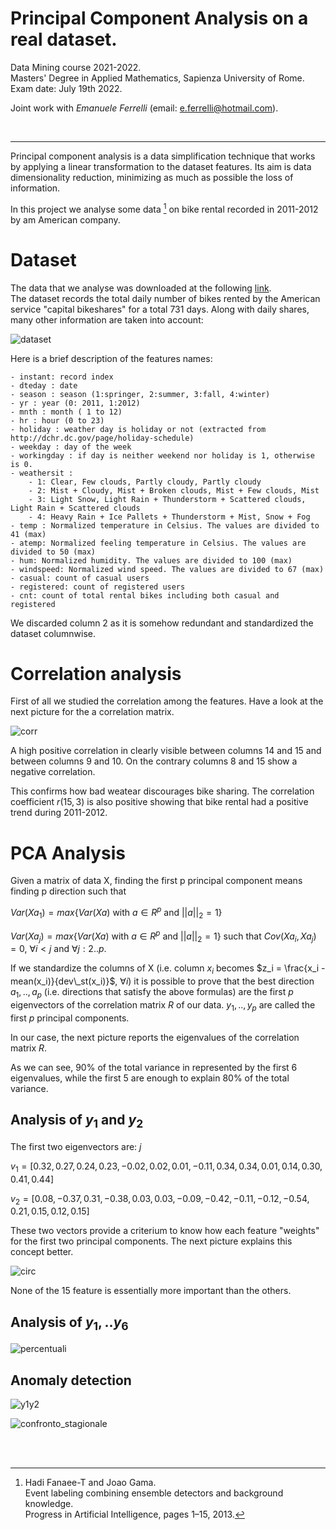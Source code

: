 # Principal Component Analysis on a real dataset.

Data Mining course 2021-2022. <br>
Masters' Degree in Applied Mathematics, Sapienza University of Rome. <br>
Exam date: July 19th 2022.

Joint work with <em>Emanuele Ferrelli</em> (email: [e.ferrelli@hotmail.com](mailto:e.ferrelli#hotmail.com)).

<br/>

---

Principal component analysis is a data 
simplification technique that works by applying 
a linear transformation to the dataset features.
Its aim is data dimensionality reduction, 
minimizing as much as possible the loss of 
information.

In this project we analyse some data [^1] on bike 
rental recorded in 2011-2012 by am American company.

# Dataset
The data that we analyse was downloaded at the 
following [link](https://archive.ics.uci.edu/ml/datasets/Bike+Sharing+Dataset). <br>
The dataset records the total daily number of 
bikes rented by the American service "capital 
bikeshares" for a total 731 days. 
Along with daily shares, many other information 
are taken into account: 

![dataset](dataset.png)


Here is a brief description of the features names:  

	- instant: record index
	- dteday : date
	- season : season (1:springer, 2:summer, 3:fall, 4:winter)
	- yr : year (0: 2011, 1:2012)
	- mnth : month ( 1 to 12)
	- hr : hour (0 to 23)
	- holiday : weather day is holiday or not (extracted from http://dchr.dc.gov/page/holiday-schedule)
	- weekday : day of the week
	- workingday : if day is neither weekend nor holiday is 1, otherwise is 0.
	- weathersit : 
		- 1: Clear, Few clouds, Partly cloudy, Partly cloudy
		- 2: Mist + Cloudy, Mist + Broken clouds, Mist + Few clouds, Mist
		- 3: Light Snow, Light Rain + Thunderstorm + Scattered clouds, Light Rain + Scattered clouds
		- 4: Heavy Rain + Ice Pallets + Thunderstorm + Mist, Snow + Fog
	- temp : Normalized temperature in Celsius. The values are divided to 41 (max)
	- atemp: Normalized feeling temperature in Celsius. The values are divided to 50 (max)
	- hum: Normalized humidity. The values are divided to 100 (max)
	- windspeed: Normalized wind speed. The values are divided to 67 (max)
	- casual: count of casual users
	- registered: count of registered users
	- cnt: count of total rental bikes including both casual and registered

We discarded column 2 as it is somehow redundant 
and standardized the dataset columnwise.

# Correlation analysis
First of all we studied the correlation among the 
features. Have a look at the next picture for the 
a correlation matrix. 

![corr](corr.png)

A high positive correlation 
in clearly visible between columns 14 and 15 and 
between columns 9 and 10. On the contrary columns 
8 and 15 show a negative correlation.

This confirms how bad weatear discourages bike 
sharing.
The correlation coefficient $r(15,3)$ is also 
positive showing that bike rental had a positive 
trend during 2011-2012.

# PCA Analysis
Given a matrix of data X, finding the first p 
principal component means finding p direction 
such that 

$Var(Xa_1)= max\{Var(Xa)$ with $a \in R^p$ and $||a||_2 = 1\}$ 

$Var(Xa_j) = max\{Var(Xa)$ with $a \in R^p$ and $||a||_2 = 1\}$
such that $Cov(Xa_i,Xa_j) = 0$,  $\forall i<j$ and $\forall j: 2..p$.


If we standardize the columns of X (i.e. column $x_i$
becomes $z_i = \frac{x_i - mean(x_i)}{dev\_st(x_i)}$, $\forall i$) it is 
possible to prove that the best direction $a_1,..,a_p$ 
(i.e. directions that satisfy the above formulas) are the first $p$ 
eigenvectors of the correlation matrix $R$ of our data.
$y_1,..,y_p$ are called the first $p$ principal components.


In our case, the next picture reports the 
eigenvalues of the correlation matrix $R$.

As we can see, 90% of the total variance in 
represented by the first 6 eigenvalues, while the 
first 5 are enough to explain 80% of the total
 variance.

## Analysis of $y_1$ and $y_2$

The first two eigenvectors are: 
$j$

$v_1 = [0.32, 0.27, 0.24, 0.23, -0.02, 0.02, 0.01, -0.11, 0.34, 0.34, 0.01, 0.14, 0.30, 0.41, 0.44]$

$v_2 = [0.08, -0.37, 0.31, -0.38, 0.03, 0.03, -0.09, -0.42, -0.11, -0.12, -0.54, 0.21, 0.15, 0.12, 0.15]$

These two vectors provide a criterium to know how 
each feature "weights" for the first two principal 
components. The next picture explains this concept 
better.

![circ](circ.png)

None of the 15 feature is essentially more 
important than the others.

## Analysis of $y_1,..y_6$
![percentuali](percentuali.png)

## Anomaly detection
![y1y2](y1y2.png)

![confronto_stagionale](confronto_stagionale.png)

<br/><br/>

[^1]: Hadi Fanaee-T and Joao Gama. <br> Event labeling combining ensemble detectors and background knowledge. <br>Progress in Artificial Intelligence, pages 1–15, 2013.





















